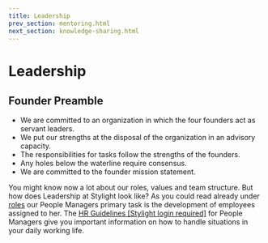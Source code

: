 ```yaml
---
title: Leadership
prev_section: mentoring.html
next_section: knowledge-sharing.html
---
```


# Leadership

## Founder Preamble

* We are committed to an organization in which the four founders act as servant leaders.
* We put our strengths at the disposal of the organization in an advisory capacity.
* The responsibilities for tasks follow the strengths of the founders.
* Any holes below the waterline require consensus.
* We are committed to the founder mission statement.

You might know now a lot about our roles, values and team structure. But how does Leadership at Stylight look like? As you could read already under [roles](roles.html) our People Managers primary task is the development of employees assigned to her. The [HR Guidelines [Stylight login required]](https://drive.google.com/drive/u/0/folders/0BxykhaAxvQPrTFVUdlpZQXNneG8) for People Managers give you important information on how to handle situations in your daily working life. 
